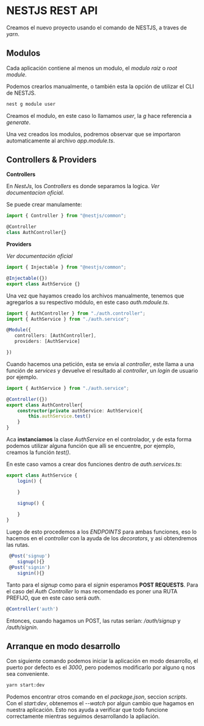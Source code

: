 # NESTJS REST API

Creamos el nuevo proyecto usando el comando de NESTJS, a traves de *yarn*.

## Modulos

Cada aplicación contiene al menos un modulo, el *modulo raiz* o *root module*.

Podemos crearlos manualmente, o también esta la opción de utilizar el CLI de NESTJS.

```bash
nest g module user
```
Creamos el modulo, en este caso lo llamamos *user*, la *g* hace referencia a *generate*.

Una vez creados los modulos, podremos observar que se importaron automaticamente al archivo *app.module.ts*.

## Controllers & Providers

**Controllers**

En *NestJs*, los *Controllers* es donde separamos la logica. *Ver documentacion oficial*.

Se puede crear manulamente:

```ts
import { Controller } from "@nestjs/common";

@Controller
class AuthController{}
```

**Providers**

*Ver documentación oficial*

```ts
import { Injectable } from "@nestjs/common";

@Injectable({})
export class AuthService {}
```

Una vez que hayamos creado los archivos manualmente, tenemos que agregarlos a su respectivo módulo, en este caso *auth.mdoule.ts*.

```ts
import { AuthController } from "./auth.controller";
import { AuthService } from "./auth.service";

@Module({
   controllers: [AuthController],
   providers: [AuthService]

})
```

Cuando hacemos una petición, esta se envia al *controller*, este llama a una función de *services* y devuelve el resultado al *controller*, un *login* de usuario por ejemplo.

```ts
import { AuthService } from "./auth.service";

@Controller({})
export class AuthController{
    constructor(private authService: AuthService){
        this.authService.test()
    }
}
```
Aca **instanciamos** la clase *AuthService* en el controlador, y de esta forma podemos utilizar alguna función que alli se encuentre, por ejemplo, creamos la función *test()*.

En este caso vamos a crear dos funciones dentro de *auth.services.ts*:

```ts
export class AuthService {
    login() {

    }

    signup() {
        
    }
}
```

Luego de esto procedemos a los *ENDPOINTS* para ambas funciones, eso lo hacemos en el *controller* con la ayuda de los *decorators*, y asi obtendremos las rutas.
```ts
 @Post('signup')
    signup(){}
 @Post('signin')
    signin(){}
```

Tanto para el *signup* como para el *signin* esperamos **POST REQUESTS**. Para el caso del *Auth Controller* lo mas recomendado es poner una RUTA PREFIJO, que en este caso será *auth*.

```ts
@Controller('auth')
```
Entonces, cuando hagamos un POST, las rutas serían: */auth/signup* y */auth/signin*.


## Arranque en modo desarrollo

Con siguiente comando podemos iniciar la aplicación en modo desarrollo, el puerto por defecto es el *3000*, pero podemos modificarlo por alguno q nos sea conveniente.

```bash
yarn start:dev
```
Podemos encontrar otros comando en el *package.json*, seccion *scripts*. Con el *start:dev*, obtenemos el *--watch* por algun cambio que hagamos en nuestra aplicación. Esto nos ayuda a verificar que todo funcione correctamente mientras seguimos desarrollando la apliación.

